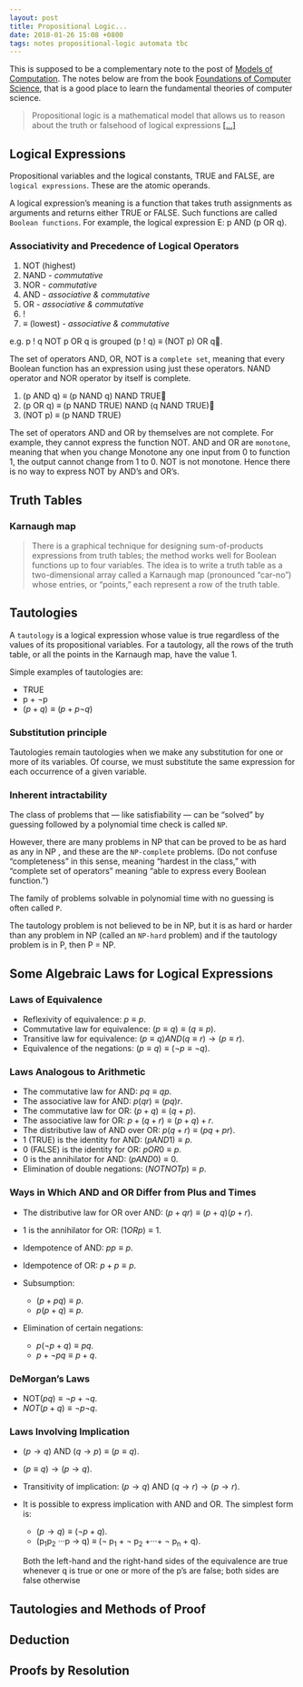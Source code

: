 ```yaml
---
layout: post
title: Propositional Logic...
date: 2018-01-26 15:08 +0800
tags: notes propositional-logic automata tbc
---
```


This is supposed to be a complementary note to the post of [Models of Computation](/models-of-computation).
The notes below are from the book [Foundations of Computer Science](http://i.stanford.edu/~ullman/focs.html),
that is a good place to learn the fundamental theories of computer science.

> Propositional logic is a mathematical model that allows us to reason about the
> truth or falsehood of logical expressions [[...]](http://i.stanford.edu/~ullman/focs/ch12.pdf)

## Logical Expressions

Propositional variables and the logical constants, TRUE and FALSE, are `logical expressions`.
These are the atomic operands.

A logical expression’s meaning is a function that takes truth assignments as arguments and returns either TRUE or FALSE. Such functions are called `Boolean functions`.
For example, the logical expression E: p AND (p OR q).

### Associativity and Precedence of Logical Operators

1. NOT (highest) 
2. NAND - *commutative*
3. NOR - *commutative*
4. AND - *associative & commutative*
5. OR - *associative & commutative*
6. !
7. $\equiv$ (lowest) - *associative & commutative*

e.g. p ! q NOT p OR q is grouped (p ! q) $\equiv$ (NOT p) OR q.

The set of operators AND, OR, NOT is a `complete set`, meaning that
every Boolean function has an expression using just these operators.
NAND operator and NOR operator by itself is complete.

1. (p AND q) $\equiv$ (p NAND q) NAND TRUE
2. (p OR q) $\equiv$ (p NAND TRUE) NAND (q NAND TRUE)
3. (NOT p) $\equiv$ (p NAND TRUE)

The set of operators AND and OR by themselves are not complete.
For example, they cannot express the function NOT.
AND and OR are `monotone`, meaning that when you change Monotone any one input from 0 to function 1, 
the output cannot change from 1 to 0.
NOT is not monotone. Hence there is no way to express NOT by AND’s and OR’s.

## Truth Tables

### Karnaugh map

> There is a graphical technique for designing sum-of-products expressions from truth tables; 
> the method works well for Boolean functions up to four variables. 
> The idea is to write a truth table as a two-dimensional array called a Karnaugh map 
> (pronounced “car-no”) whose entries, or “points,” each represent a row of the truth table.

## Tautologies

A `tautology` is a logical expression whose value is true regardless of the values of its propositional variables.
For a tautology, all the rows of the truth table, or all the points in the Karnaugh map, have the value 1. 

Simple examples of tautologies are:

* TRUE
* p + $\neg$p
* $(p + q) \equiv (p + p \neg q)$

### Substitution principle

Tautologies remain tautologies when we make any substitution for one or more of its variables. 
Of course, we must substitute the same expression for each occurrence of a given variable.

### Inherent intractability

The class of problems that — like satisfiability — can be “solved” by guessing followed by a polynomial time check 
is called `NP`.

However, there are many problems in NP that can be proved to be as hard as any in NP , and these are the `NP-complete` problems.
(Do not confuse “completeness” in this sense, meaning “hardest in the class,” with “complete set of operators” meaning 
“able to express every Boolean function.”)

The family of problems solvable in polynomial time with no guessing is often called `P`.

The tautology problem is not believed to be in NP, but it is as hard or harder than any problem in NP 
(called an `NP-hard` problem) and if the tautology problem is in P, then P = NP.

## Some Algebraic Laws for Logical Expressions

### Laws of Equivalence

* Reflexivity of equivalence: $p \equiv p$.
* Commutative law for equivalence: $(p \equiv q) \equiv (q \equiv p)$.
* Transitive law for equivalence:  $(p \equiv q) AND (q \equiv r) \to (p \equiv r)$.
* Equivalence of the negations: $(p \equiv q) \equiv (\neg p \equiv \neg q)$.

### Laws Analogous to Arithmetic

* The commutative law for AND: $pq \equiv qp$.
* The associative law for AND: $p(qr) \equiv (pq)r$.
* The commutative law for OR: $(p + q) \equiv (q + p)$.
* The associative law for OR: $p + (q + r)  \equiv  (p + q) + r$.
* The distributive law of AND over OR: $p(q + r) \equiv (pq + pr)$.
* 1 (TRUE) is the identity for AND: $(p AND 1) \equiv p$.
* 0 (FALSE) is the identity for OR: $p OR 0 \equiv p$.
* 0 is the annihilator for AND: $(p AND 0) \equiv 0$.
* Elimination of double negations: $(NOT NOT p) \equiv p$.

### Ways in Which AND and OR Differ from Plus and Times

* The distributive law for OR over AND: $(p + qr) \equiv  (p + q)(p + r)$. 
* 1 is the annihilator for OR: $(1 OR p) \equiv 1$.
* Idempotence of AND: $pp \equiv p$.
* Idempotence of OR: $p + p \equiv p$.
* Subsumption:

  * $(p + pq) \equiv p$.
  * $p(p + q) \equiv p$.

* Elimination of certain negations:

  * $p(\neg p + q) \equiv pq$. 
  * $p + \neg p q \equiv p + q$.

### DeMorgan’s Laws

* NOT$(pq) \equiv \neg p + \neg q$.
* $NOT(p + q) \equiv \neg p \neg q$.

### Laws Involving Implication

* $(p \to q)$ AND $(q \to p) \equiv (p \equiv q)$.
* $(p \equiv q)\to(p\to q)$.
* Transitivity of implication: $(p \to q)$ AND $(q \to r) \to (p \to r)$.
* It is possible to express implication with AND and OR. The simplest form is:

  * $(p\to q) \equiv (\neg p + q)$.
  * (p<sub>1</sub>p<sub>2</sub> ···p $\to$ q) $\equiv$ ($\neg$ p<sub>1</sub> + $\neg$ p<sub>2</sub> +···+ $\neg$ p<sub>n</sub> + q).

  Both the left-hand and the right-hand sides of the equivalence are true whenever q is true or one or more of the p’s are false; both sides are false otherwise

## Tautologies and Methods of Proof

## Deduction

## Proofs by Resolution